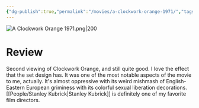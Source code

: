 ```yaml
---
{"dg-publish":true,"permalink":"/movies/a-clockwork-orange-1971/","tags":["movies"],"created":"2024-01-08","updated":"2025-03-13"}
---
```



![A Clockwork Orange 1971.png|200](/img/user/_sys/Attachments/A%20Clockwork%20Orange%201971.png)

# Review

Second viewing of Clockwork Orange, and still quite good. I love the effect that the set design has. It was one of the most notable aspects of the movie to me, actually. It's almost oppressive with its weird mishmash of English-Eastern European griminess with its colorful sexual liberation decorations. [[People/Stanley Kubrick\|Stanley Kubrick]] is definitely one of my favorite film directors.
